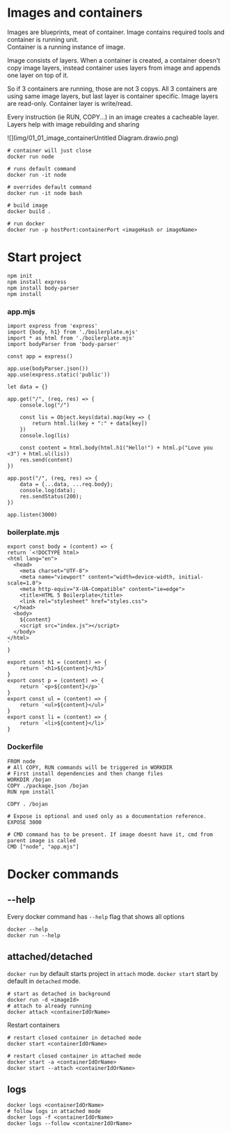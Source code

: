 # Images and containers 
Images are blueprints, meat of container. Image contains required tools and container is running unit.  
Container is a running instance of image.

Image consists of layers. When a container is created, a container doesn't copy image layers, instead 
container uses layers from image and appends one layer on top of it. 

So if 3 containers are running, those are not 3 copys.
All 3 containers are using same image layers, but last layer is container specific.
Image layers are read-only. Container layer is write/read.

Every instruction (ie RUN, COPY...) in an image creates a cacheable layer. Layers help with image rebuilding and sharing

![](img/01_01_image_containerUntitled Diagram.drawio.png)
```
# container will just close
docker run node

# runs default command
docker run -it node

# overrides default command
docker run -it node bash

# build image
docker build .

# run docker
docker run -p hostPort:containerPort <imageHash or imageName>
```

# Start project
```
npm init
npm install express
npm install body-parser
npm install
```

### app.mjs
```
import express from 'express'
import {body, h1} from './boilerplate.mjs'
import * as html from './boilerplate.mjs'
import bodyParser from 'body-parser'

const app = express()

app.use(bodyParser.json())
app.use(express.static('public'))

let data = {}

app.get("/", (req, res) => {
    console.log("/")

    const lis = Object.keys(data).map(key => {
        return html.li(key + ":" + data[key])
    })
    console.log(lis)

    const content = html.body(html.h1("Hello!") + html.p("Love you <3") + html.ul(lis))
    res.send(content)
})

app.post("/", (req, res) => {
    data = {...data, ...req.body};
    console.log(data);
    res.sendStatus(200);
})

app.listen(3000)
```

### boilerplate.mjs
```
export const body = (content) => {
return `<!DOCTYPE html>
<html lang="en">
  <head>
    <meta charset="UTF-8">
    <meta name="viewport" content="width=device-width, initial-scale=1.0">
    <meta http-equiv="X-UA-Compatible" content="ie=edge">
    <title>HTML 5 Boilerplate</title>
    <link rel="stylesheet" href="styles.css">
  </head>
  <body>
    ${content}
	<script src="index.js"></script>
  </body>
</html>
`
}

export const h1 = (content) => {
    return `<h1>${content}</h1>`
}
export const p = (content) => {
    return `<p>${content}</p>`
}
export const ul = (content) => {
    return `<ul>${content}</ul>`
}
export const li = (content) => {
    return `<li>${content}</li>`
}
```

### Dockerfile
```
FROM node
# All COPY, RUN commands will be triggered in WORKDIR
# First install dependencies and then change files
WORKDIR /bojan
COPY ./package.json /bojan
RUN npm install

COPY . /bojan

# Expose is optional and used only as a documentation reference.
EXPOSE 3000

# CMD command has to be present. If image doesnt have it, cmd from parent image is called
CMD ["node", "app.mjs"]
```

# Docker commands
## --help
Every docker command has `--help` flag that shows all options
```
docker --help
docker run --help
```
## attached/detached
`docker run` by default starts project in `attach` mode. `docker start` start by default in `detached` mode.
```
# start as detached in background
docker run -d <imageId>
# attach to already running 
docker attach <containerIdOrName>
```
Restart containers
```
# restart closed container in detached mode
docker start <containerIdOrName>

# restart closed container in attached mode
docker start -a <containerIdOrName>
docker start --attach <containerIdOrName>
```
## logs
```
docker logs <containerIdOrName>
# follow logs in attached mode
docker logs -f <containerIdOrName>
docker logs --follow <containerIdOrName>
```